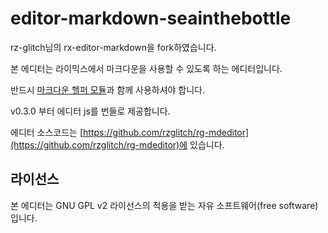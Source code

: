 # editor-markdown-seainthebottle

rz-glitch님의 rx-editor-markdown을 fork하였습니다.

본 에디터는 라이믹스에서 마크다운을 사용할 수 있도록 하는 에디터입니다.

반드시 [마크다운 헬퍼 모듈](https://github.com/rzglitch/rx-module-markdown_helper)과 함께 사용하셔야 합니다.

v0.3.0 부터 에디터 js를 번들로 제공합니다.

에디터 소스코드는 [https://github.com/rzglitch/rg-mdeditor](https://github.com/rzglitch/rg-mdeditor)에 있습니다.

## 라이선스

본 에디터는 GNU GPL v2 라이선스의 적용을 받는 자유 소프트웨어(free software)입니다.
